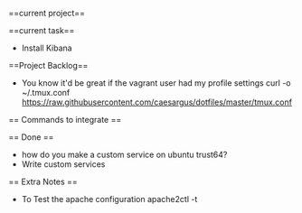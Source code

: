 ==current project==

==current task==
* Install Kibana

==Project Backlog==
* You know it'd be great if the vagrant user had my profile settings
 curl -o ~/.tmux.conf https://raw.githubusercontent.com/caesargus/dotfiles/master/tmux.conf

== Commands to integrate ==

== Done ==
* how do you make a custom service on ubuntu trust64?
* Write custom services

== Extra Notes ==
* To Test the apache configuration
 apache2ctl -t

